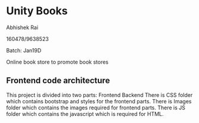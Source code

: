 # Unity Books
Abhishek Rai

160478/9638523

Batch: Jan19D

Online book store to promote book stores

## Frontend code architecture
This project is divided into two parts:
Frontend 
Backend
There is CSS folder which contains bootstrap and styles for the frontend parts.
There is Images folder which contains the images required for frontend parts.
There is JS folder which contains the javascript which is required for HTML.


